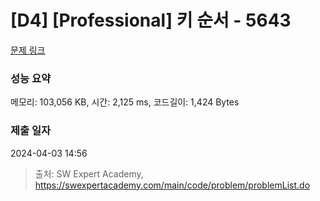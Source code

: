 # [D4] [Professional] 키 순서 - 5643 

[문제 링크](https://swexpertacademy.com/main/code/problem/problemDetail.do?contestProbId=AWXQsLWKd5cDFAUo) 

### 성능 요약

메모리: 103,056 KB, 시간: 2,125 ms, 코드길이: 1,424 Bytes

### 제출 일자

2024-04-03 14:56



> 출처: SW Expert Academy, https://swexpertacademy.com/main/code/problem/problemList.do
